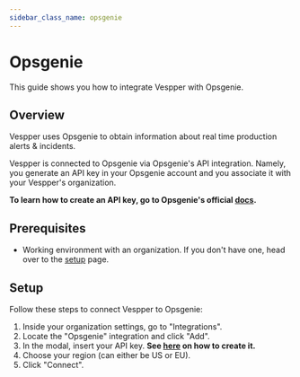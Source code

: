 ```yaml
---
sidebar_class_name: opsgenie
---
```


# Opsgenie

This guide shows you how to integrate Vespper with Opsgenie.

## Overview

Vespper uses Opsgenie to obtain information about real time production alerts & incidents.

Vespper is connected to Opsgenie via Opsgenie's API integration. Namely, you generate an API key
in your Opsgenie account and you associate it with your Vespper's organization.

**To learn how to create an API key, go to Opsgenie's official [docs](https://support.atlassian.com/opsgenie/docs/create-a-default-api-integration/).**

## Prerequisites

- Working environment with an organization. If you don't have one, head over to the [setup](../02-Getting%20started/01-Setup%20Vespper.md) page.

## Setup

Follow these steps to connect Vespper to Opsgenie:

1. Inside your organization settings, go to "Integrations".
2. Locate the "Opsgenie" integration and click "Add".
3. In the modal, insert your API key. **See [here](https://support.atlassian.com/opsgenie/docs/create-a-default-api-integration/) on how to create it.**
4. Choose your region (can either be US or EU).
5. Click "Connect".
